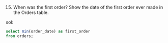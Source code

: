15. When was the first order?
    Show the date of the first order ever made in the Orders table.

sol:

```sql
select min(order_date) as first_order
from orders;
```
